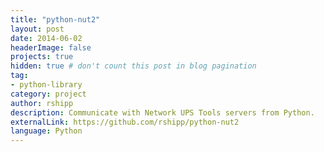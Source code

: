 ```yaml
---
title: "python-nut2"
layout: post
date: 2014-06-02
headerImage: false
projects: true
hidden: true # don't count this post in blog pagination
tag:
- python-library
category: project
author: rshipp
description: Communicate with Network UPS Tools servers from Python.
externalLink: https://github.com/rshipp/python-nut2
language: Python
---
```

